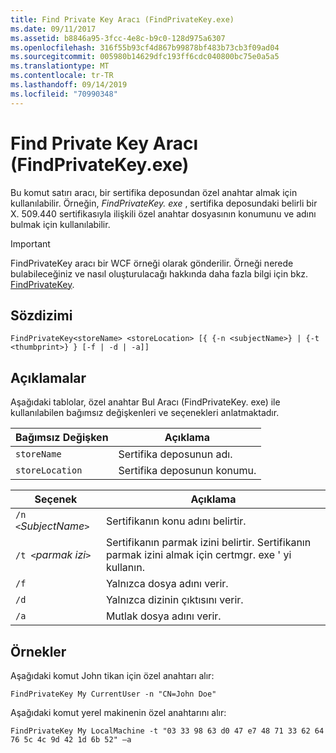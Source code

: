 ```yaml
---
title: Find Private Key Aracı (FindPrivateKey.exe)
ms.date: 09/11/2017
ms.assetid: b8846a95-3fcc-4e8c-b9c0-128d975a6307
ms.openlocfilehash: 316f55b93cf4d867b99878bf483b73cb3f09ad04
ms.sourcegitcommit: 005980b14629dfc193ff6cdc040800bc75e0a5a5
ms.translationtype: MT
ms.contentlocale: tr-TR
ms.lasthandoff: 09/14/2019
ms.locfileid: "70990348"
---
```

# <a name="find-private-key-tool-findprivatekeyexe"></a>Find Private Key Aracı (FindPrivateKey.exe)

Bu komut satırı aracı, bir sertifika deposundan özel anahtar almak için kullanılabilir. Örneğin, *FindPrivateKey. exe* , sertifika deposundaki belirli bir X. 509.440 sertifikasıyla ilişkili özel anahtar dosyasının konumunu ve adını bulmak için kullanılabilir.

> [!IMPORTANT]
> FindPrivateKey aracı bir WCF örneği olarak gönderilir. Örneği nerede bulabileceğiniz ve nasıl oluşturulacağı hakkında daha fazla bilgi için bkz. [FindPrivateKey](./samples/findprivatekey.md).

## <a name="syntax"></a>Sözdizimi

```console
FindPrivateKey<storeName> <storeLocation> [{ {-n <subjectName>} | {-t <thumbprint>} } [-f | -d | -a]]
```

## <a name="remarks"></a>Açıklamalar

Aşağıdaki tablolar, özel anahtar Bul Aracı (FindPrivateKey. exe) ile kullanılabilen bağımsız değişkenleri ve seçenekleri anlatmaktadır.

|Bağımsız Değişken|Açıklama|
|--------------|-----------------|
|`storeName`|Sertifika deposunun adı.|
|`storeLocation`|Sertifika deposunun konumu.|

|Seçenek|Açıklama|
|------------|-----------------|
|`/n <`*SubjectName*`>`|Sertifikanın konu adını belirtir.|
|`/t <`*parmak izi*`>`|Sertifikanın parmak izini belirtir. Sertifikanın parmak izini almak için certmgr. exe ' yi kullanın.|
|`/f`|Yalnızca dosya adını verir.|
|`/d`|Yalnızca dizinin çıktısını verir.|
|`/a`|Mutlak dosya adını verir.|

## <a name="examples"></a>Örnekler

Aşağıdaki komut John tikan için özel anahtarı alır:

```console
FindPrivateKey My CurrentUser -n "CN=John Doe"
```

Aşağıdaki komut yerel makinenin özel anahtarını alır:

```console
FindPrivateKey My LocalMachine -t "03 33 98 63 d0 47 e7 48 71 33 62 64 76 5c 4c 9d 42 1d 6b 52" –a
```

